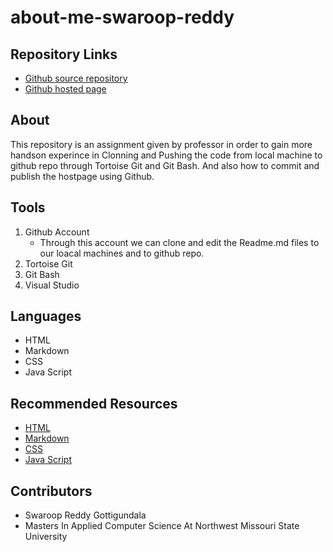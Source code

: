 # about-me-swaroop-reddy

## Repository Links

- [Github source repository](https://github.com/SwaroopReddyGottigundala/about-me-swaroop-reddy/)
- [Github hosted page](https://swaroopreddygottigundala.github.io/about-me-swaroop-reddy/)

## About

This repository is an assignment given by professor in order to gain more handson experince in Clonning and Pushing the code from local machine to github repo through Tortoise Git and Git Bash. And also how to commit and publish the hostpage using Github.

## Tools

1. Github Account
   - Through this account we can clone and edit the Readme.md files to our loacal machines and to github repo.
2. Tortoise Git
3. Git Bash
4. Visual Studio

## Languages

- HTML
- Markdown
- CSS
- Java Script

## Recommended Resources

- [HTML](https://www.javatpoint.com/html-tutorial)
- [Markdown](https://www.markdownguide.org/)
- [CSS](https://www.javatpoint.com/css-tutorial)
- [Java Script](https://www.javatpoint.com/javascript-tutorial)

## Contributors

- Swaroop Reddy Gottigundala
- Masters In Applied Computer Science At Northwest Missouri State University






    
